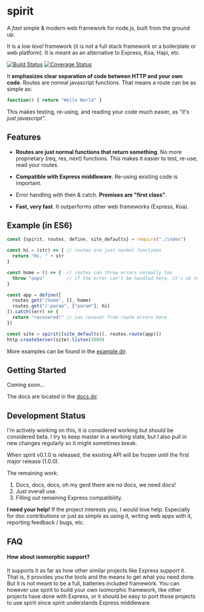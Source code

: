 # spirit
A _fast_ simple & modern web framework for node.js, built from the ground up. 

It is a _low level_ framework (it is _not_ a full stack framework or a boilerplate or web platform). It is meant as an alternative to Express, Koa, Hapi, etc.

[![Build Status](https://travis-ci.org/hnry/spirit.svg?branch=master)](https://travis-ci.org/hnry/spirit)
[![Coverage Status](https://coveralls.io/repos/github/hnry/spirit/badge.svg?branch=master)](https://coveralls.io/github/hnry/spirit?branch=master)

It __emphasizes clear separation of code between HTTP and your own code__. Routes are normal javascript functions. That means a route can be as simple as:
```js
function() { return "Hello World" }
```

This makes testing, re-using, and reading your code much easier, as _"it's just javascript"_.

## Features
* __Routes are just normal functions that return something__. No more proprietary (req, res, next) functions. This makes it easier to test, re-use, read your routes.

* __Compatible with Express middleware__. Re-using existing code is important.

* Error handling with then & catch. __Promises are "first class"__.

* __Fast, very fast__. It outperforms other web frameworks (Express, Koa).

## Example (in ES6)
```js
const {spirit, routes, define, site_defaults} = require("./index")

const hi = (str) => { // routes are just normal functions
  return "Hi, " + str
}

const home = () => {  // routes can throw errors normally too
  throw "oops"        // if the error can't be handled here, it's ok to throw
}

const app = define([
  routes.get("/home", [], home)
  routes.get("/:param", ["param"], hi)
]).catch((err) => {
  return "recovered!" // can recover from route errors here
})

const site = spirit([site_defaults(), routes.route(app)])
http.createServer(site).listen(3000)
```
More examples can be found in the [example dir](https://github.com/hnry/spirit/tree/master/examples).

## Getting Started
Coming soon...

The docs are located in the [docs dir](https://github.com/hnry/spirit/tree/master/docs).

## Development Status
I'm actively working on this, it is considered working but should be considered beta. I try to keep master in a working state, but I also pull in new changes regularly so it might sometimes break.

When spirit v0.1.0 is released, the existing API will be frozen until the first major release (1.0.0).

The remaining work:

1. Docs, docs, docs, oh my gerd there are no docs, we need docs!
2. Just overall use.
3. Filling out remaining Express compatibility.

__I need your help!__ If the project interests you, I would love help. Especially for doc contributions or just as simple as using it, writing web apps with it, reporting feedback / bugs, etc.


## FAQ
#### How about isomorphic support?
It supports it as far as how other similar projects like Express support it. That is, it provides you the tools and the means to get what you need done. But it is not meant to be a full, batteries included framework. You can however use spirit to build your own isomorphic framework, like other projects have done with Express, or it should be easy to port those projects to use spirit since spirit understands Express middleware.
